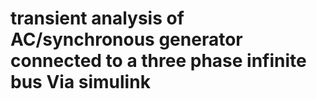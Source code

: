 # transient analysis of AC/synchronous generator connected to a three phase infinite bus Via simulink
